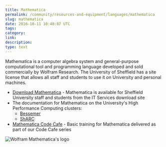 ```yaml
---
title: Mathematica
permalink: /community/resources-and-equipment/languages/mathematica
slug: mathematica
date: 2016-10-11 10:48:07 UTC
tags:
category:
link:
description:
type: text
---
```


Mathematica is a computer algebra system and general-purpose computational tool and programming language developed and sold commercially by Wolfram Research.
The University of Sheffield has a site license that allows all staff and students to use it on University and personal machines.

  * [Download Mathematica](https://www.sheffield.ac.uk/software/) - Mathematica is available for Sheffield University staff and students from the IT Services download site
  * The documentation for Mathematica on the University's High Performance Computing clusters:
      * [Bessemer](https://docs.hpc.shef.ac.uk/en/latest/bessemer/software/apps/mathematica.html)
      * [ShARC](https://docs.hpc.shef.ac.uk/en/latest/sharc/software/apps/mathematica.html)
  * [Mathematica Code Cafe](https://github.com/RSE-Sheffield/Code_cafe/tree/master/WolframCodeCafe) - Basic training for Mathematica delivered as part of our Code Cafe series

![Wolfram Mathematica's logo](/assets/images/Mathematica.png)
